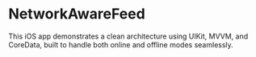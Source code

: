 # NetworkAwareFeed
This iOS app demonstrates a clean architecture using UIKit, MVVM, and CoreData, built to handle both online and offline modes seamlessly.
